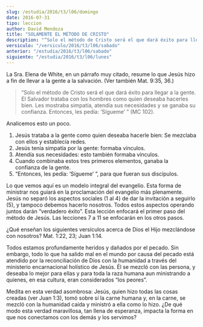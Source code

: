 ```yaml
---
slug: /estudia/2016/t3/l06/domingo
date: 2016-07-31
tipo: leccion
author: David Mendoza
title: "SOLAMENTE EL MÉTODO DE CRISTO"
description: "“Solo el método de Cristo será el que dará éxito para llegar a la gente. El  Salvador trataba con los hombres como quien deseaba hacerles bien. Les mostraba  simpatía, atendía sus necesidades y se ganaba su confianza. Entonces, les  pedía: ‘Sígueme’ ”"
versiculo: "/versiculo/2016/t3/l06/sabado"
anterior: "/estudia/2016/t3/l06/sabado"
siguiente: "/estudia/2016/t3/l06/lunes"
---
```


La Sra. Elena de White, en un párrafo muy citado, resume lo que Jesús hizo a fin de llevar a la gente a la salvación. (Ver también Mat. 9:35, 36.)

> “Solo el método de Cristo será el que dará éxito para llegar a la gente. El Salvador trataba con los hombres como quien deseaba hacerles bien. Les mostraba simpatía, atendía sus necesidades y se ganaba su confianza. Entonces, les pedía: ‘Sígueme’ ” (MC 102).

Analicemos esto un poco.

1. Jesús trataba a la gente como quien deseaba hacerle bien: Se mezclaba con ellos y establecía redes.
2. Jesús tenía simpatía por la gente: formaba vínculos.
3. Atendía sus necesidades: esto también formaba vínculos.
4. Cuando combinaba estos tres primeros elementos, ganaba la confianza de la gente.
5. “Entonces, les pedía: ‘Sígueme’ ”, para que fueran sus discípulos.

Lo que vemos aquí es un modelo integral del evangelio. Esta forma de ministrar nos guiará en la proclamación del evangelio más plenamente. Jesús no separó los aspectos sociales (1 al 4) de dar la invitación a seguirlo (5), y tampoco debemos hacerlo nosotros. Todos estos aspectos operando juntos darán “verdadero éxito”. Esta lección enfocará el primer paso del método de Jesús. Las lecciones 7 a 11 se enfocarán en los otros pasos.

¿Qué enseñan los siguientes versículos acerca de Dios el Hijo mezclándose con nosotros? Mat. 1:22, 23; Juan 1:14.

Todos estamos profundamente heridos y dañados por el pecado. Sin embargo, todo lo que ha salido mal en el mundo por causa del pecado está atendido por la reconciliación de Dios con la humanidad a través del ministerio encarnacional holístico de Jesús. Él se mezcló con las persona, y deseaba lo mejor para ellas y para toda la raza humana aun ministrando a quienes, en esa cultura, eran considerados “los peores”.

Medita en esta verdad asombrosa: Jesús, quien hizo todas las cosas creadas (ver Juan 1:3), tomó sobre sí la carne humana y, en la carne, se mezcló con la humanidad caída y ministró a ella como lo hizo. ¿De qué modo esta verdad maravillosa, tan llena de esperanza, impacta la forma en que nos conectamos con los demás y los servimos?

